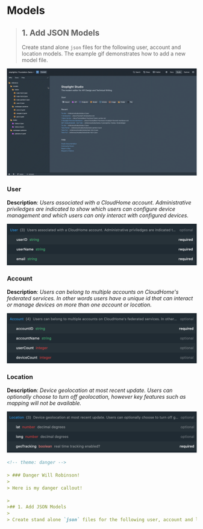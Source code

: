 # Models

> 
>## 1. Add JSON Models
> 
> Create stand alone `json` files for the following user, account and location models. The example gif demonstrates how to add a new model file.

![add model](../assets/images/addModel.gif)

### User
**Description**: *Users associated with a CloudHome account. Administrative priviledges are indicated to show which users can configure device management and which users can only interact with configured devices.*

![user model](../assets/images/user.png)

### Account
**Description**: *Users can belong to multiple accounts on CloudHome's federated services. In other words users have a unique id that can interact or manage devices on more than one account or location.*

![account model](../assets/images/account.png)

### Location
**Description**: *Device geolocation at most recent update. Users can optionally choose to turn off geolocation, however key features such as mapping will not be available.*

![location model](../assets/images/location.png)

```md
<!-- theme: danger -->

> ### Danger Will Robinson!
>
> Here is my danger callout!

> 
>## 1. Add JSON Models
> 
> Create stand alone `json` files for the following user, account and location models. The example gif demonstrates how to add a new model file.